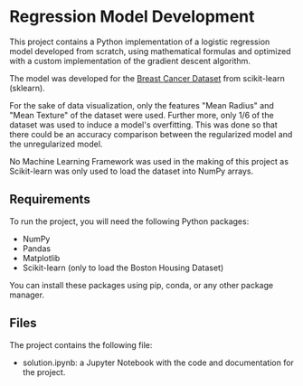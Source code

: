# Regression Model Development
This project contains a Python implementation of a logistic regression model developed from scratch, using mathematical formulas and optimized with a custom implementation of the gradient descent algorithm.

The model was developed for the [Breast Cancer Dataset](https://scikit-learn.org/stable/modules/generated/sklearn.datasets.load_breast_cancer.html) from scikit-learn (sklearn).

For the sake of data visualization, only the features "Mean Radius" and "Mean Texture" of the dataset were used. Further more, only 1/6 of the dataset was used to induce a model's overfitting. This was done so that there could be an accuracy comparison between the regularized model and the unregularized model.

No Machine Learning Framework was used in the making of this project as Scikit-learn was only used to load the dataset into NumPy arrays.

## Requirements
To run the project, you will need the following Python packages:

- NumPy
- Pandas
- Matplotlib
- Scikit-learn (only to load the Boston Housing Dataset)

You can install these packages using pip, conda, or any other package manager.

## Files
The project contains the following file:

- solution.ipynb: a Jupyter Notebook with the code and documentation for the project.
